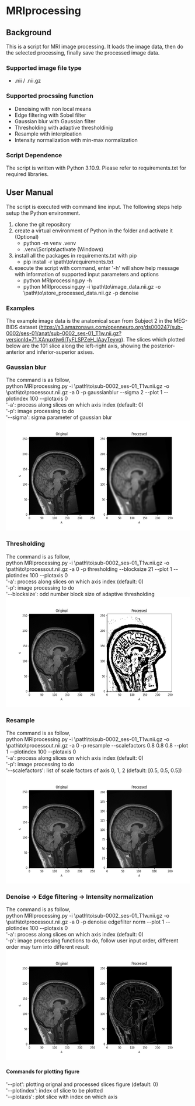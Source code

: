 # MRIprocessing

## Background
This is a script for MRI image processing. It loads the image data, then do the selected processing, finally save the processed image data.

### Supported image file type
- .nii / .nii.gz

### Supported procssing function
- Denoising with non local means
- Edge filtering with Sobel filter
- Gaussian blur with Gaussian filter
- Thresholding with adaptive thresholdinig
- Resample with interploation
- Intensity normalization with min-max normalization

### Script Dependence
The script is written with Python 3.10.9. Please refer to requirements.txt for required libraries.

## User Manual
The script is executed with command line input. The following steps help setup the Python environment.
1. clone the git repository
2. create a virtual environment of Python in the folder and activate it (Optional)
   - python -m venv .venv
   - .venv\Scripts\activate (Windows)
3. install all the packages in requirements.txt with pip
   - pip install -r \path\to\requirements.txt
4. execute the script with command, enter '-h' will show help message with information of supported input parameters and options
   - python MRIprocessing.py -h
   - python MRIprocessing.py -i \path\to\image_data.nii.gz -o \path\to\store_processed_data.nii.gz -p denoise

### Examples
The example image data is the anatomical scan from Subject 2 in the MEG-BIDS dataset (https://s3.amazonaws.com/openneuro.org/ds000247/sub-0002/ses-01/anat/sub-0002_ses-01_T1w.nii.gz?versionId=71.XAnuxtjw6ITyFLSPZeH_lAayTeyvq). The slices which plotted below are the 101 slice along the left-right axis, showing the posterior-anterior and inferior-superior axises.

### Gaussian blur
The command is as follow,  
python MRIprocessing.py -i \path\to\sub-0002_ses-01_T1w.nii.gz -o \path\to\processout.nii.gz -a 0 -p gaussianblur --sigma 2 --plot 1 --plotindex 100 --plotaxis 0  
'-a': process along slices on which axis index (default: 0)  
'-p': image processing to do  
'--sigma': sigma parameter of gaussian blur  
<img src="https://github.com/ZOOTAA/MRIprocessing/blob/main/processedImage/sub-0002_ses-01_T1w_gaussblur_sigma2.png" width="600" height="300">

### Thresholding
The command is as follow,  
python MRIprocessing.py -i \path\to\sub-0002_ses-01_T1w.nii.gz -o \path\to\processout.nii.gz -a 0 -p thresholding --blocksize 21 --plot 1 --plotindex 100 --plotaxis 0  
'-a': process along slices on which axis index (default: 0)  
'-p': image processing to do  
'--blocksize': odd number block size of adaptive thresholding  
<img src="https://github.com/ZOOTAA/MRIprocessing/blob/main/processedImage/sub-0002_ses-01_T1w_threshold_bsize21.png" width="600" height="300">

### Resample
The command is as follow,  
python MRIprocessing.py -i \path\to\sub-0002_ses-01_T1w.nii.gz -o \path\to\processout.nii.gz -a 0 -p resample --scalefactors 0.8 0.8 0.8 --plot 1 --plotindex 100 --plotaxis 0  
'-a': process along slices on which axis index (default: 0)  
'-p': image processing to do  
'--scalefactors': list of scale factors of axis 0, 1, 2 (default: [0.5, 0.5, 0.5])  
<img src="https://github.com/ZOOTAA/MRIprocessing/blob/main/processedImage/sub-0002_ses-01_T1w_resample_sfactor08.png" width="600" height="300">

### Denoise -> Edge filtering -> Intensity normalization
The command is as follow,  
python MRIprocessing.py -i \path\to\sub-0002_ses-01_T1w.nii.gz -o \path\to\processout.nii.gz -a 0 -p denoise edgefilter norm --plot 1 --plotindex 100 --plotaxis 0  
'-a': process along slices on which axis index (default: 0)  
'-p': image processing functions to do, follow user input order, different order may turn into different result
<img src="https://github.com/ZOOTAA/MRIprocessing/blob/main/processedImage/sub-0002_ses-01_T1w_denoise_edgefilter_norm.png" width="600" height="300">

#### Commands for plotting figure
'--plot': plotting orignal and processed slices figure (default: 0)  
'--plotindex': index of slice to be plotted  
'--plotaxis': plot slice with index on which axis 

